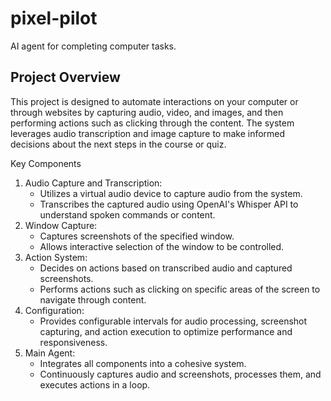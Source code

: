 # pixel-pilot
AI agent for completing computer tasks.

## Project Overview
This project is designed to automate interactions on your computer or through websites by capturing audio, video, and images, and then performing actions such as clicking through the content. The system leverages audio transcription and image capture to make informed decisions about the next steps in the course or quiz.

Key Components
1. Audio Capture and Transcription:
   - Utilizes a virtual audio device to capture audio from the system.
   - Transcribes the captured audio using OpenAI's Whisper API to understand spoken commands or content.
2. Window Capture:
   - Captures screenshots of the specified window.
   - Allows interactive selection of the window to be controlled.
3. Action System:
   - Decides on actions based on transcribed audio and captured screenshots.
   - Performs actions such as clicking on specific areas of the screen to navigate through content.
4. Configuration:
   - Provides configurable intervals for audio processing, screenshot capturing, and action execution to optimize performance and responsiveness.
5. Main Agent:
   - Integrates all components into a cohesive system.
   - Continuously captures audio and screenshots, processes them, and executes actions in a loop.

